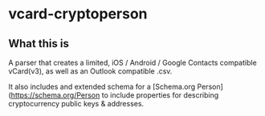 # vcard-cryptoperson

## What this is

A parser that creates a limited, iOS / Android / Google Contacts compatible vCard(v3), as well as an Outlook compatible .csv.

It also includes and extended schema for a [Schema.org Person](https://schema.org/Person to include properties for describing cryptocurrency public keys & addresses.